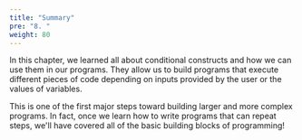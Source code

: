 ```yaml
---
title: "Summary"
pre: "8. "
weight: 80
---
```


In this chapter, we learned all about conditional constructs and how we can use them in our programs. They allow us to build programs that execute different pieces of code depending on inputs provided by the user or the values of variables. 

This is one of the first major steps toward building larger and more complex programs. In fact, once we learn how to write programs that can repeat steps, we'll have covered all of the basic building blocks of programming!